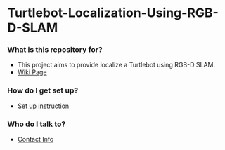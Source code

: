 # Turtlebot-Localization-Using-RGB-D-SLAM

### What is this repository for? ###

* This project aims to provide localize a Turtlebot using RGB-D SLAM. 
* [Wiki Page](https://bitbucket.org/cse145237d3dreconstruction/3d-reconstruction/wiki/Home)


### How do I get set up? ###
* [Set up instruction]()

### Who do I talk to? ###
* [Contact Info]()
